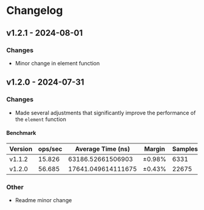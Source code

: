 # Changelog

## v1.2.1 - 2024-08-01

### Changes

- Minor change in element function

## v1.2.0 - 2024-07-31

### Changes

- Made several adjustments that significantly improve the performance of the `element` function

#### Benchmark

Version      | ops/sec | Average Time (ns)   | Margin   | Samples |
-------------|---------|---------------------|----------|---------|
v1.1.2       | 15.826  | 63186.52661506903   | ±0.98%   | 6331    |
v1.2.0       | 56.685  | 17641.049614111675  | ±0.43%   | 22675   | 

### Other

- Readme minor change

